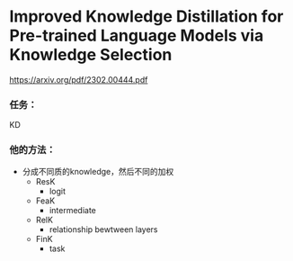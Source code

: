 # Improved Knowledge Distillation for Pre-trained Language Models via Knowledge Selection

https://arxiv.org/pdf/2302.00444.pdf

### 任务：

KD

### 他的方法：

* 分成不同质的knowledge，然后不同的加权
  * ResK
    * logit
  * FeaK
    * intermediate
  * RelK
    * relationship bewtween layers
  * FinK
    * task
